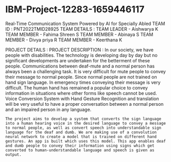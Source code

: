 # IBM-Project-12283-1659446117
Real-Time Communication System Powered by AI for Specially Abled
TEAM ID : PNT2022TMID28925
TEAM DETAILS :
TEAM LEADER   - Aishwarya K
TEAM MEMBER - Fahima Shreen S
TEAM MEMBER - Abinaya S
TEAM MEMBER - Divya priya R
TEAM MEMBER - Keerthana K

PROJECT DETAILS :
PROJECT DESCRIPTION :
    In our society, we have people with disabilities. The technology is developing day by day but no significant developments are undertaken for the betterment of these people. Communications between deaf-mute and a normal person has always been a challenging task. It is very difficult for mute people to convey their message to normal people. Since normal people are not trained on hand sign language. In emergency times conveying their message is very difficult. The human hand has remained a popular choice to convey information in situations where other forms like speech cannot be used. Voice Conversion System with Hand Gesture Recognition and translation will be very useful to have a proper conversation between a normal person and an impaired person in any language.

    The project aims to develop a system that converts the sign language into a human hearing voice in the desired language to convey a message to normal people, as well as convert speech into understandable sign language for the deaf and dumb. We are making use of a convolution neural network to create a model that is trained on different hand gestures. An app is built which uses this model. This app enables deaf and dumb people to convey their information using signs which get converted to human-understandable language and speech is given as output.
